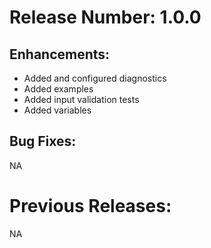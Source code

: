 # Release Number: 1.0.0

## Enhancements:
- Added and configured diagnostics
- Added examples 
- Added input validation tests
- Added variables

## Bug Fixes:
NA

# Previous Releases:
NA